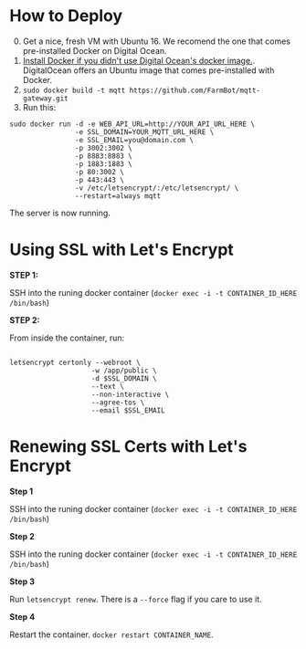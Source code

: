 # How to Deploy

 0. Get a nice, fresh VM with Ubuntu 16. We recomend the one that comes pre-installed Docker on Digital Ocean.
 0. [Install Docker if you didn't use Digital Ocean's docker image.](https://docs.docker.com/engine/installation/linux/ubuntulinux/). DigitalOcean offers an Ubuntu image that comes pre-installed with Docker.
 0. `sudo docker build -t mqtt https://github.com/FarmBot/mqtt-gateway.git`
 0. Run this:

```shell
sudo docker run -d -e WEB_API_URL=http://YOUR_API_URL_HERE \
                -e SSL_DOMAIN=YOUR_MQTT_URL_HERE \
                -e SSL_EMAIL=you@domain.com \
                -p 3002:3002 \
                -p 8883:8883 \
                -p 1883:1883 \
                -p 80:3002 \
                -p 443:443 \
                -v /etc/letsencrypt/:/etc/letsencrypt/ \
                --restart=always mqtt
```

The server is now running.

# Using SSL with Let's Encrypt

**STEP 1:**

SSH into the runing docker container  (`docker exec -i -t CONTAINER_ID_HERE /bin/bash`)

**STEP 2:**

From inside the container, run:

```shell

letsencrypt certonly --webroot \
                    -w /app/public \
                    -d $SSL_DOMAIN \
                    --text \
                    --non-interactive \
                    --agree-tos \
                    --email $SSL_EMAIL

```

# Renewing SSL Certs with Let's Encrypt

**Step 1**

SSH into the runing docker container (`docker exec -i -t CONTAINER_ID_HERE /bin/bash`)

**Step 2**

SSH into the runing docker container  (`docker exec -i -t CONTAINER_ID_HERE /bin/bash`)

**Step 3**

Run `letsencrypt renew`. There is a `--force` flag if you care to use it.

**Step 4**

Restart the container. `docker restart CONTAINER_NAME`.